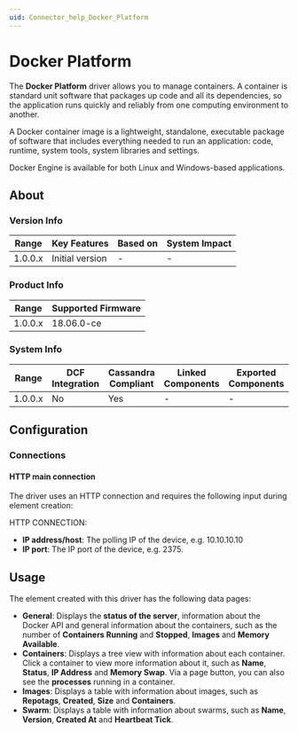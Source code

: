```yaml
---
uid: Connector_help_Docker_Platform
---
```


# Docker Platform

The **Docker Platform** driver allows you to manage containers. A container is standard unit software that packages up code and all its dependencies, so the application runs quickly and reliably from one computing environment to another.

A Docker container image is a lightweight, standalone, executable package of software that includes everything needed to run an application: code, runtime, system tools, system libraries and settings.

Docker Engine is available for both Linux and Windows-based applications.

## About

### Version Info

| **Range** | **Key Features** | **Based on** | **System Impact** |
|-----------|------------------|--------------|-------------------|
| 1.0.0.x   | Initial version  | \-           | \-                |

### Product Info

| **Range** | **Supported Firmware** |
|-----------|------------------------|
| 1.0.0.x   | 18.06.0-ce             |

### System Info

| **Range** | **DCF Integration** | **Cassandra Compliant** | **Linked Components** | **Exported Components** |
|-----------|---------------------|-------------------------|-----------------------|-------------------------|
| 1.0.0.x   | No                  | Yes                     | \-                    | \-                      |

## Configuration

### Connections

#### HTTP main connection

The driver uses an HTTP connection and requires the following input during element creation:

HTTP CONNECTION:

- **IP address/host**: The polling IP of the device, e.g. 10.10.10.10
- **IP port**: The IP port of the device, e.g. 2375.

## Usage

The element created with this driver has the following data pages:

- **General**: Displays the **status of the server**, information about the Docker API and general information about the containers, such as the number of **Containers Running** and **Stopped**, **Images** and **Memory Available**.
- **Containers**: Displays a tree view with information about each container. Click a container to view more information about it, such as **Name**, **Status**, **IP Address** and **Memory Swap**. Via a page button, you can also see the **processes** running in a container.
- **Images**: Displays a table with information about images, such as **Repotags**, **Created**, **Size** and **Containers**.
- **Swarm**: Displays a table with information about swarms, such as **Name**, **Version**, **Created At** and **Heartbeat Tick**.
